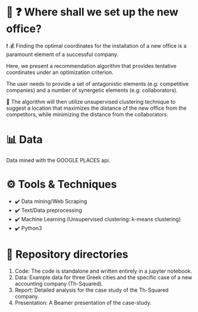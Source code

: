 # :office: :question: Where shall we set up the new office?

:exclamation: :moneybag: Finding the optimal coordinates for the installation of a new office is a paramount element of a successful company. 

Here, we present a recommendation algorithm that provides tentative coordinates under an optimization criterion. 

The user needs to provide a set of antagonistic elements (e.g: competitive companies) and a number of synergetic elements (e.g:  collaborators). 

:mag_right: The algorithm will then utilize unsupervised clustering technique to suggest a location that maximizes the distance of the new office from the competitors, while minimizing the distance from the collaborators.     


# :bar_chart: Data
Data mined with the GOOGLE PLACES api. 

# ⚙️ Tools & Techniques
* ✔️ Data mining/Web Scraping
* ✔️ Text/Data preprocessing
* ✔️ Machine Learning (Unsupervised clustering: k-means clustering)
* ✔️ Python3

# :file_folder: Repository directories
1. Code: The code is standalone and written entirely in a jupyter notebook. 
2. Data: Example data for three Greek cities and the specific case of a new accounting company (Th-Squared).
3. Report: Detailed analysis for the case study of the Th-Squared company.
4. Presentation: A Beamer presentation of the case-study.
